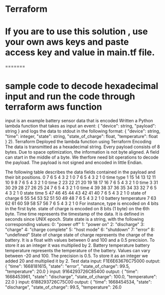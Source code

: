 # Terraform
# If you are to use this solution , use your own aws keys and paste access key and value in main.tf file.
=======
# sample code to decode hexadecimal input and run the code through terraform aws function

input is an example battery sensor data that is encoded
Written a Python lambda function that takes as input an event:
{
 "device": string,
 "payload": string
}
and logs the data to stdout in the following format:
{
 "device": string,
 "time": integer,
 "state": string,
 "state_of_charge": float,
 "temperature": float
}
2). Terraform
Deployed the lambda function using Terraform
Encoding
The data is transmitted as a hexadecimal string. Every payload consists of 8 bytes. Due to space optimization, the information is not byte aligned. 
A field can start in the middle of a byte. We therfore need bit operations to decode the payload. The payload is not signed and encoded in little 
Endian.

The following table describes the data fields contained in the payload and their bit positions.
0 7 6 5 4 3 2 1 0
7 6 5 4 3 2 1 0
time type
1 15 14 13 12 11 10 9 8
7 6 5 4 3 2 1 0
time
2 23 22 21 20 19 18 17 16
7 6 5 4 3 2 1 0
time
3 31 30 29 28 27 26 25 24
7 6 5 4 3 2 1 0
time
4 39 38 37 36 35 34 33 32
7 6 5 4 3 2 1 0
state time
5 47 46 45 44 43 42 41 40
7 6 5 4 3 2 1 0
state of charge
6 55 54 53 52 51 50 49 48
7 6 5 4 3 2 1 0
battery temperature
7 63 62 61 60 59 58 57 56
7 6 5 4 3 2 1 0
For instance, type is encoded on 4 bits in the first byte. state of charge is encoded on 8 bits (1 byte) on the 6th byte.
Time
time represents the timestamp of the data. It is defined in seconds since UNIX epoch.
State
state is a string, with the following corresponding values:
0: "power off"
1: "power on"
2: "discharge"
3: "charge"
4: "charge complete"
5: "host mode"
6: "shutdown"
7: "error"
8: "undefined"
State of charge
state of charge represents the charge of the battery. It is a float with values between 0 and 100 and a 0.5 precision. To store it as an integer 
it was multiplied by 2.
Battery temperature
battery temperature represents the temperature of the battery. Values can vary between -20 and 100. The precision is 0.5. To store it as an 
integer we added 20 and multiplied it by 2.
Test data
input:
F1E6E63676C75000
output:
{
 "time": 1668181615,
 "state": "error",
 "state_of_charge": 99.5,
 "temperature": 20.0
}
input:
9164293726C85400
output:
{
 "time": 1668453961,
 "state": "discharge",
 "state_of_charge": 100.0,
 "temperature": 22.0
}
input:
6188293726C75C00
output:
{
 "time": 1668454534,
 "state": "discharge",
 "state_of_charge": 99.5,
 "temperature": 26.0

